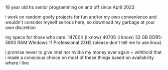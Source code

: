 18 year old hs senior programming on and off since April 2023 

i work on random goofy projects for fun and/or my own convenience and wouldn't consider myself serious here, so download my garbage at your own discretion

my specs for those who care:
14700K (i know)
4070S (i know)
32 GB DDR5-5600 RAM
Windows 11 Professional 23H2 (please don't tell me to use linux)

i promise never to give intel nor nvidia my money ever again + withhold that i made a conscious choice on most of these things based on availability where i live 
